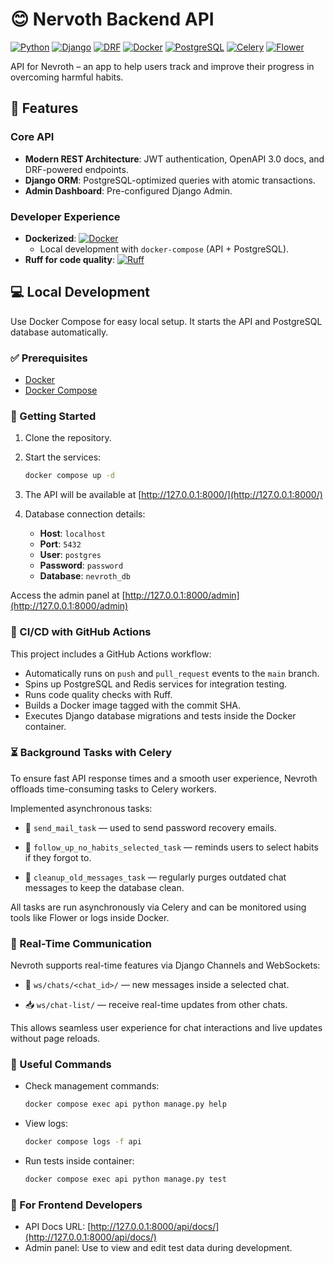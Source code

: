 # 😊 Nervoth Backend API

[![Python](https://img.shields.io/badge/Python-3.12-3776AB?logo=python)](https://www.python.org/)
[![Django](https://img.shields.io/badge/Django-5.2-092E20?logo=django)](https://www.djangoproject.com/)
[![DRF](https://img.shields.io/badge/Django_REST_Framework-3.16-FF1709?logo=django&logoColor=white)](https://www.django-rest-framework.org/)
[![Docker](https://img.shields.io/badge/Docker-✓-2496ED?logo=docker)](https://www.docker.com/)
[![PostgreSQL](https://img.shields.io/badge/PostgreSQL-16-4169E1?logo=postgresql)](https://www.postgresql.org/)
[![Celery](https://img.shields.io/badge/Celery-5.x-%2300B57F?logo=celery&logoColor=white)](https://docs.celeryq.dev/en/stable/)
[![Flower](https://img.shields.io/badge/Flower-%20for%20Celery-FF6B00?logo=flower&logoColor=white)](https://flower.readthedocs.io/)


API for Nevroth – an app to help users track and improve their progress in overcoming harmful habits.

## 🌟 Features

### **Core API**
- **Modern REST Architecture**: JWT authentication, OpenAPI 3.0 docs, and DRF-powered endpoints.
- **Django ORM**: PostgreSQL-optimized queries with atomic transactions.
- **Admin Dashboard**: Pre-configured Django Admin.

### **Developer Experience**
- **Dockerized**: [![Docker](https://img.shields.io/badge/Docker-✓-2496ED?logo=docker)](https://www.docker.com/)  
  - Local development with `docker-compose` (API + PostgreSQL).  
- **Ruff for code quality**: [![Ruff](https://img.shields.io/badge/Ruff-FCC21B?logo=ruff&logoColor=black)](https://docs.astral.sh/ruff/)
 
## 💻 Local Development
Use Docker Compose for easy local setup. It starts the API and PostgreSQL database automatically.

### ✅ Prerequisites

- [Docker](https://www.docker.com/products/docker-desktop/)
- [Docker Compose](https://docs.docker.com/compose/)

### 🏁 Getting Started

1. Clone the repository.
2. Start the services:
   ```bash
   docker compose up -d
   ```

3. The API will be available at [http://127.0.0.1:8000/](http://127.0.0.1:8000/)

4. Database connection details:
   - **Host**: `localhost`
   - **Port**: `5432`
   - **User**: `postgres`
   - **Password**: `password`
   - **Database**: `nevroth_db`
  
Access the admin panel at [http://127.0.0.1:8000/admin](http://127.0.0.1:8000/admin)

### 🚀 CI/CD with GitHub Actions

This project includes a GitHub Actions workflow:

- Automatically runs on `push` and `pull_request` events to the `main` branch.
- Spins up PostgreSQL and Redis services for integration testing.
- Runs code quality checks with Ruff.
- Builds a Docker image tagged with the commit SHA.
- Executes Django database migrations and tests inside the Docker container.

### ⏳ Background Tasks with Celery

To ensure fast API response times and a smooth user experience, Nevroth offloads time-consuming tasks to Celery workers.

Implemented asynchronous tasks:

- 📧 `send_mail_task` — used to send password recovery emails.

- 🧠 `follow_up_no_habits_selected_task` — reminds users to select habits if they forgot to.

- 🧹 `cleanup_old_messages_task` — regularly purges outdated chat messages to keep the database clean.

All tasks are run asynchronously via Celery and can be monitored using tools like Flower or logs inside Docker.

### 🔌 Real-Time Communication

Nevroth supports real-time features via Django Channels and WebSockets:

- 🔁 `ws/chats/<chat_id>/` — new messages inside a selected chat.

- 📥 `ws/chat-list/` — receive real-time updates from other chats.

This allows seamless user experience for chat interactions and live updates without page reloads.

### 🔧 Useful Commands

- Check management commands:
  ```bash
  docker compose exec api python manage.py help
  ```

- View logs:
  ```bash
  docker compose logs -f api
  ```

- Run tests inside container:
  ```bash
  docker compose exec api python manage.py test
  ```

### 🎨 For Frontend Developers

- API Docs URL: [http://127.0.0.1:8000/api/docs/](http://127.0.0.1:8000/api/docs/)
- Admin panel: Use to view and edit test data during development.
